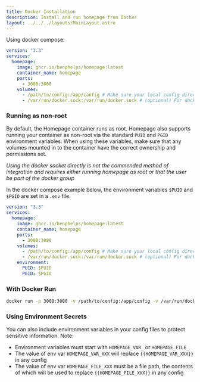 ```yaml
---
title: Docker Installation
description: Install and run homepage from Docker
layout: ../../../layouts/MainLayout.astro
---
```


Using docker compose:

```yaml
version: "3.3"
services:
  homepage:
    image: ghcr.io/benphelps/homepage:latest
    container_name: homepage
    ports:
      - 3000:3000
    volumes:
      - /path/to/config:/app/config # Make sure your local config directory exists
      - /var/run/docker.sock:/var/run/docker.sock # (optional) For docker integrations
```

### Running as non-root

By default, the Homepage container runs as root.  Homepage also supports running your container as non-root via the standard `PUID` and `PGID` environment variables.  When using these variables, make sure that any volumes mounted in to the container have the correct ownership and permissions set.

_Using the docker socket directly is not the commended method of integration and requires either running homepage as root or that the user be part of the docker group_

In the docker compose example below, the environment variables `$PUID` and `$PGID` are set in a `.env` file.

```yaml
version: "3.3"
services:
  homepage:
    image: ghcr.io/benphelps/homepage:latest
    container_name: homepage
    ports:
      - 3000:3000
    volumes:
      - /path/to/config:/app/config # Make sure your local config directory exists
      - /var/run/docker.sock:/var/run/docker.sock # (optional) For docker integrations, see alternative methods
    environment:
      PUID: $PUID
      PGID: $PGID
```

### With Docker Run

```bash
docker run -p 3000:3000 -v /path/to/config:/app/config -v /var/run/docker.sock:/var/run/docker.sock ghcr.io/benphelps/homepage:latest
```

### Using Environment Secrets

You can also include environment variables in your config files to protect sensitive information. Note:

* Environment variables must start with `HOMEPAGE_VAR_` or `HOMEPAGE_FILE_`
* The value of env var `HOMEPAGE_VAR_XXX` will replace `{{HOMEPAGE_VAR_XXX}}` in any config
* The value of env var `HOMEPAGE_FILE_XXX` must be a file path, the contents of which will be used to replace `{{HOMEPAGE_FILE_XXX}}` in any config